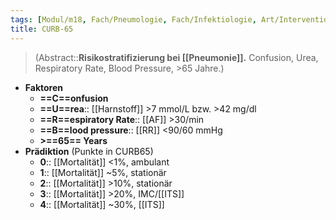 ```yaml
---
tags: [Modul/m18, Fach/Pneumologie, Fach/Infektiologie, Art/Intervention, Art/Intervention]
title: CURB-65
---
```

> (Abstract::**Risikostratifizierung bei [[Pneumonie]].** Confusion, Urea, Respiratory Rate, Blood Pressure, >65 Jahre.)
- **Faktoren**
	- **==C==onfusion**
	- **==U==rea**:: [[Harnstoff]] >7 mmol/L bzw. >42 mg/dl
	- **==R==espiratory Rate**:: [[AF]] >30/min
	- **==B==lood pressure**:: [[RR]] <90/60 mmHg
	- **>==65== Years**
- **Prädiktion** (Punkte in CURB65)
	- **0**:: [[Mortalität]] <1%, ambulant
	- **1**:: [[Mortalität]] ~5%, stationär
	- **2**:: [[Mortalität]] >10%, stationär
	- **3**:: [[Mortalität]] >20%, IMC/[[ITS]]
	- **4**:: [[Mortalität]] ~30%, [[ITS]]